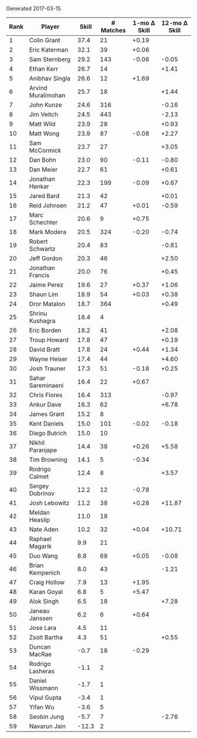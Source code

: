 Generated 2017-03-15.

| Rank | Player             | Skill | # Matches | 1-mo Δ Skill | 12-mo Δ Skill |
|------|--------------------|-------|-----------|--------------|---------------|
|    1 | Colin Grant        |  37.4 |        21 |        +0.19 |               |
|    2 | Eric Katerman      |  32.1 |        39 |        +0.06 |               |
|    3 | Sam Sternberg      |  29.2 |       143 |        -0.06 |         -0.05 |
|    4 | Ethan Kerr         |  26.7 |        14 |              |         +1.41 |
|    5 | Anibhav Singla     |  26.6 |        12 |        +1.69 |               |
|    6 | Arvind Muralimohan |  25.7 |        18 |              |         +1.44 |
|    7 | John Kunze         |  24.6 |       316 |              |         -0.16 |
|    8 | Jim Veitch         |  24.5 |       443 |              |         -2.13 |
|    9 | Matt Wild          |  23.9 |        28 |              |         +0.93 |
|   10 | Matt Wong          |  23.9 |        87 |        -0.08 |         +2.27 |
|   11 | Sam McCormick      |  23.7 |        27 |              |         +3.05 |
|   12 | Dan Bohn           |  23.0 |        90 |        -0.11 |         -0.80 |
|   13 | Dan Meier          |  22.7 |        61 |              |         +0.61 |
|   14 | Jonathan Hankar    |  22.3 |       199 |        -0.09 |         +0.67 |
|   15 | Jared Bard         |  21.3 |        42 |              |         +0.01 |
|   16 | Reid Johnsen       |  21.2 |        47 |        +0.01 |         -0.59 |
|   17 | Marc Schechter     |  20.6 |         9 |        +0.75 |               |
|   18 | Mark Modera        |  20.5 |       324 |        -0.20 |         -0.74 |
|   19 | Robert Schwartz    |  20.4 |        83 |              |         -0.81 |
|   20 | Jeff Gordon        |  20.3 |        46 |              |         +2.50 |
|   21 | Jonathan Francis   |  20.0 |        76 |              |         +0.45 |
|   22 | Jaime Perez        |  19.6 |        27 |        +0.37 |         +1.06 |
|   23 | Shaun Lim          |  18.9 |        54 |        +0.03 |         +0.38 |
|   24 | Dror Matalon       |  18.7 |       364 |              |         +0.49 |
|   25 | Shrinu Kushagra    |  18.4 |         4 |              |               |
|   26 | Eric Borden        |  18.2 |        41 |              |         +2.08 |
|   27 | Troup Howard       |  17.8 |        47 |              |         +0.19 |
|   28 | David Bratt        |  17.8 |        24 |        +0.44 |         +1.34 |
|   29 | Wayne Heiser       |  17.4 |        44 |              |         +4.60 |
|   30 | Josh Trauner       |  17.3 |        51 |        -0.18 |         +0.25 |
|   31 | Sahar Sareminaeni  |  16.4 |        22 |        +0.67 |               |
|   32 | Chris Flores       |  16.4 |       313 |              |         -0.97 |
|   33 | Ankur Dave         |  16.3 |        62 |              |         +6.78 |
|   34 | James Grant        |  15.2 |         8 |              |               |
|   35 | Kent Daniels       |  15.0 |       101 |        -0.02 |         -0.18 |
|   36 | Diego Butrich      |  15.0 |        10 |              |               |
|   37 | Nikhil Paranjape   |  14.4 |        38 |        +0.26 |         +5.58 |
|   38 | Tim Browning       |  14.1 |         5 |        -0.34 |               |
|   39 | Rodrigo Calmet     |  12.4 |         8 |              |         +3.57 |
|   40 | Sergey Dobrinov    |  12.2 |        12 |        -0.78 |               |
|   41 | Josh Lebowitz      |  11.2 |        38 |        +0.28 |        +11.87 |
|   42 | Meldan Heaslip     |  11.0 |        18 |              |               |
|   43 | Nate Aden          |  10.2 |        32 |        +0.04 |        +10.71 |
|   44 | Raphael Magarik    |   9.9 |        21 |              |               |
|   45 | Duo Wang           |   8.8 |        68 |        +0.05 |         -0.08 |
|   46 | Brian Kempenich    |   8.0 |        43 |              |         -1.21 |
|   47 | Craig Hollow       |   7.9 |        13 |        +1.95 |               |
|   48 | Karan Goyal        |   6.8 |         5 |        +5.47 |               |
|   49 | Alok Singh         |   6.5 |        18 |              |         +7.28 |
|   50 | Janeau Janssen     |   6.2 |         6 |        +0.64 |               |
|   51 | Jose Lara          |   4.5 |        11 |              |               |
|   52 | Zsolt Bartha       |   4.3 |        51 |              |         +0.55 |
|   53 | Duncan MacRae      |  -0.7 |        18 |        -0.29 |               |
|   54 | Rodrigo Lasheras   |  -1.1 |         2 |              |               |
|   55 | Daniel Wissmann    |  -1.7 |         1 |              |               |
|   56 | Vipul Gupta        |  -3.4 |         1 |              |               |
|   57 | Yifan Wu           |  -3.6 |         5 |              |               |
|   58 | Seobin Jung        |  -5.7 |         7 |              |         -2.76 |
|   59 | Navarun Jain       | -12.3 |         2 |              |               |